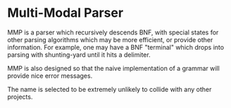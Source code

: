 
Multi-Modal Parser
==================

MMP is a parser which recursively descends BNF, with special states for other parsing algorithms which may be more efficient, or provide other information. For example, one may have a BNF "terminal" which drops into parsing with shunting-yard until it hits a delimiter.

MMP is also designed so that the naive implementation of a grammar will provide nice error messages.

The name is selected to be extremely unlikely to collide with any other projects.

